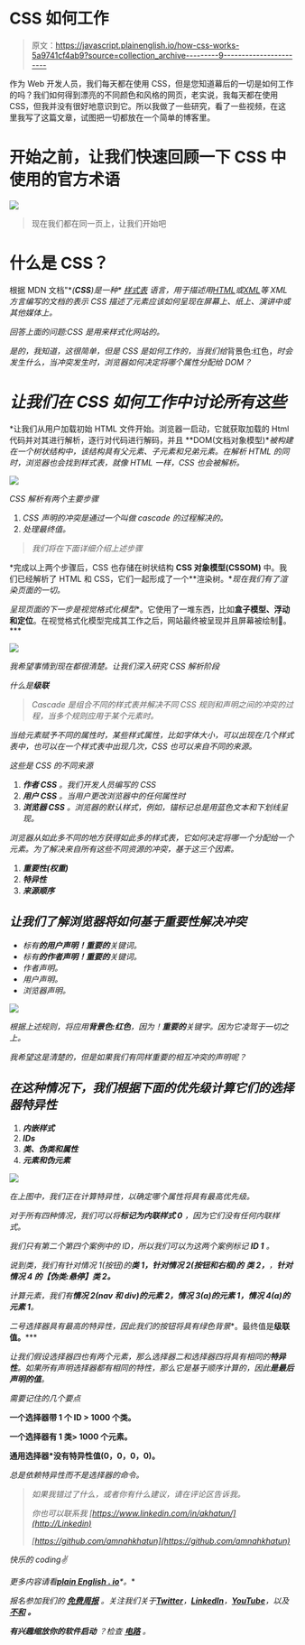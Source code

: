 # CSS 如何工作

> 原文：<https://javascript.plainenglish.io/how-css-works-5a9741cf4ab9?source=collection_archive---------9----------------------->

作为 Web 开发人员，我们每天都在使用 CSS，但是您知道幕后的一切是如何工作的吗？我们如何得到漂亮的不同颜色和风格的网页，老实说，我每天都在使用 CSS，但我并没有很好地意识到它。所以我做了一些研究，看了一些视频，在这里我写了这篇文章，试图把一切都放在一个简单的博客里。

# 开始之前，让我们快速回顾一下 CSS 中使用的官方术语

![](img/e780ba4fdd4c7216ce4b64c6cab81c25.png)

> 现在我们都在同一页上，让我们开始吧

# 什么是 CSS？

根据 MDN 文档"**(****CSS****)是一种* [*样式表*](https://developer.mozilla.org/en-US/docs/Web/API/StyleSheet) *语言，用于描述用*[*HTML*](https://developer.mozilla.org/en-US/docs/Web/HTML)*或*[*XML*](https://developer.mozilla.org/en-US/docs/Web/XML/XML_introduction)*等 XML 方言编写的文档的表示 CSS 描述了元素应该如何呈现在屏幕上、纸上、演讲中或其他媒体上。**

*回答上面的问题:CSS 是用来样式化网站的。*

*是的，我知道，这很简单，但是 CSS 是如何工作的，当我们给*背景色:红色，*时会发生什么，当冲突发生时，浏览器如何决定将哪个属性分配给 DOM？*

# *让我们在 CSS 如何工作中讨论所有这些*

*让我们从用户加载初始 HTML 文件开始。浏览器一启动，它就获取加载的 Html 代码并对其进行解析，逐行对代码进行解码，并且 **DOM(文档对象模型)**被构建在一个树状结构中，该结构具有父元素、子元素和兄弟元素。在解析 HTML 的同时，浏览器也会找到样式表，就像 HTML 一样，CSS 也会被解析。*

*![](img/0ceb55303b32150a5c68bbe24bba32aa.png)*

*CSS 解析有两个主要步骤*

1.  *CSS 声明的冲突是通过一个叫做 *cascade 的过程解决的。**
2.  *处理最终值。*

> *我们将在下面详细介绍上述步骤*

*完成以上两个步骤后，CSS 也存储在树状结构 **CSS 对象模型(CSSOM)** 中。我们已经解析了 HTML 和 CSS，它们一起形成了一个**渲染树。**现在我们有了渲染页面的一切。*

*呈现页面的下一步是视觉格式化模型**。它使用了一堆东西，比如**盒子模型、浮动和定位**。在视觉格式化模型完成其工作之后，网站最终被呈现并且屏幕被绘制💃。***

*![](img/56dec22e1ea587b3b3613d5996d603ed.png)*

*我希望事情到现在都很清楚。让我们深入研究 CSS 解析阶段*

*什么是**级联***

> *Cascade 是组合不同的样式表并解决不同 CSS 规则和声明之间的冲突的过程，当多个规则应用于某个元素时。*

*当给元素赋予不同的属性时，某些样式属性，比如字体大小，可以出现在几个样式表中，也可以在一个样式表中出现几次，CSS 也可以来自不同的来源。*

*这些是 CSS 的不同来源*

1.  ***作者 CSS** 。我们开发人员编写的 CSS*
2.  ***用户 CSS** 。当用户更改浏览器中的任何属性时*
3.  ***浏览器 CSS** 。浏览器的默认样式，例如，锚标记总是用蓝色文本和下划线呈现。*

*浏览器从如此多不同的地方获得如此多的样式表，它如何决定将哪一个分配给一个元素。为了解决来自所有这些不同资源的冲突，基于这三个因素。*

1.  ***重要性(权重)***
2.  ***特异性***
3.  ***来源顺序***

## *让我们了解浏览器将如何基于**重要性**解决冲突*

*   *标有**的用户声明！重要的**关键词。*
*   *标有**的作者声明！重要的**关键词。*
*   *作者声明。*
*   *用户声明。*
*   *浏览器声明。*

*![](img/1ca831a9590280761a90c767dfbcf49f.png)*

*根据上述规则，将应用**背景色:红色**，因为！**重要的**关键字。因为它凌驾于一切之上。*

*我希望这是清楚的，但是如果我们有同样重要的相互冲突的声明呢？*

## *在这种情况下，我们根据下面的优先级计算它们的选择器**特异性***

1.  ***内嵌样式***
2.  ***IDs***
3.  ***类、伪类和属性***
4.  ***元素和伪元素***

*![](img/7190c0d684ef2c4531c9a6b0de929125.png)*

*在上图中，我们正在计算特异性，以确定哪个属性将具有最高优先级。*

*对于所有四种情况，我们可以将**标记为内联样式 0** ，因为它们没有任何内联样式。*

*我们只有第二个第四个案例中的 ID，所以我们可以为这两个案例标记 **ID 1** 。*

*说到类，我们有针对情况 1(按钮)的**类 1，针对情况 2(按钮和右框)的** **类 2，**，**针对情况 4 的【伪类:悬停】类 2。***

*计算元素，我们有**情况 2(nav 和 div)的元素 2，情况 3(a)的元素 1，情况 4(a)的元素 1**。*

*二号选择器具有最高的特异性，因此我们的按钮将具有绿色背景**。最终值是**级联值。*****

*让我们假设选择器四也有两个元素，那么选择器二和选择器四将具有相同的**特异性**。如果所有声明选择器都有相同的特性，那么它是基于顺序计算的，因此**是最后声明的值**。*

*需要记住的几个要点*

**一个选择器带 1 个 ID > 1000 个类。**

**一个选择器有 1 类> 1000 个元素。**

**通用选择器*没有特异性值(0，0，0，0)。**

*总是依赖特异性而不是选择器的命令。*

> *如果我错过了什么，或者你有什么建议，请在评论区告诉我。*
> 
> *你也可以联系我
> [https://www.linkedin.com/in/akhatun/](http://Linkedin)*
> 
> *[https://github.com/amnahkhatun](https://github.com/amnahkhatun)*

*快乐的 coding✌️*

**更多内容请看*[***plain English . io***](https://plainenglish.io/)*。**

**报名参加我们的* [***免费周报***](http://newsletter.plainenglish.io/) *。关注我们关于*[***Twitter***](https://twitter.com/inPlainEngHQ)，[***LinkedIn***](https://www.linkedin.com/company/inplainenglish/)*，*[***YouTube***](https://www.youtube.com/channel/UCtipWUghju290NWcn8jhyAw)*，以及* [***不和***](https://discord.gg/GtDtUAvyhW) ***。****

****有兴趣缩放你的软件启动*** *？检查* [***电路***](https://circuit.ooo?utm=publication-post-cta) *。**